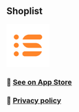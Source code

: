 ## Shoplist

<img src="./shoplist-logo.png" width="100" height="100">


### 🍎 [See on App Store](https://apps.apple.com/app/id6446956373)

### 🔏 [Privacy policy](./privacy-policy.html)
